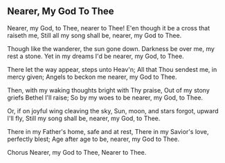 ## Nearer, My God To Thee

Nearer, my God, to Thee, nearer to Thee!
E'en though it be a cross that raiseth me,
Still all my song shall be, nearer, my God to Thee.

Though like the wanderer, the sun gone down.
Darkness be over me, my rest a stone.
Yet in my dreams I'd be nearer, my God, to Thee.

There let the way appear, steps unto Heav'n;
All that Thou sendest me, in mercy given;
Angels to beckon me nearer, my God to Thee.

Then, with my waking thoughts bright with Thy praise,
Out of my stony griefs Bethel I'll raise;
So by my woes to be nearer, my God, to Thee.

Or, if on joyful wing cleaving the sky,
Sun, moon, and stars forgot, upward I'll fly,
Still my song shall be, nearer, my God, to Thee.

There in my Father's home, safe and at rest,
There in my Savior's love, perfectly blest;
Age after age to be, nearer, my God to Thee.

Chorus
Nearer, my God to Thee,
Nearer to Thee.
